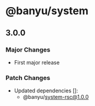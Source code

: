 # @banyu/system

## 3.0.0

### Major Changes

- First major release

### Patch Changes

- Updated dependencies []:
  - @banyu/system-rsc@1.0.0
